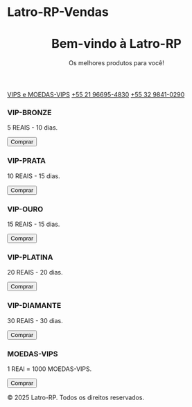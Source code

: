 # Latro-RP-Vendas
<html lang="pt-BR">
<head>
    <meta charset="UTF-8">
    <meta name="viewport" content="width=device-width, initial-scale=1.0">
</head>
<body>
    <header>
        <h1>Bem-vindo à Latro-RP</h1>
        <p>Os melhores produtos para você!</p>
    </header>
    <nav>
        <a href="#produtos">VIPS e MOEDAS-VIPS</a>
        <a href="#contato">+55 21 96695-4830</a>
        <a href="#contato">+55 32 9841-0290</a>
    </nav>
    <div class="container" id="produtos">
        <div class="product">
            <h3>VIP-BRONZE</h3>
            <p>5 REAIS - 10 dias.</p>
            <button>Comprar</button>
        </div>
        <div class="product">
            <h3>VIP-PRATA</h3>
            <p>10 REAIS - 15 dias.</p>
            <button>Comprar</button>
        </div>
        <div class="product">
            <h3>VIP-OURO</h3>
            <p>15 REAIS - 15 dias.</p>
            <button>Comprar</button>
        </div>
         <div class="product">
            <h3>VIP-PLATINA</h3>
            <p>20 REAIS - 20 dias.</p>
            <button>Comprar</button>
        </div>
         <div class="product">
            <h3>VIP-DIAMANTE</h3>
            <p>30 REAIS - 30 dias.</p>
            <button>Comprar</button>
        </div>
        <div class="product">
            <h3>MOEDAS-VIPS</h3>
            <p>1 REAl = 1000 MOEDAS-VIPS.</p>
            <button>Comprar</button>
        </div>
    </div>
    <footer>
        <p>&copy; 2025 Latro-RP. Todos os direitos reservados.</p>
    </footer>
</body>
</html>
